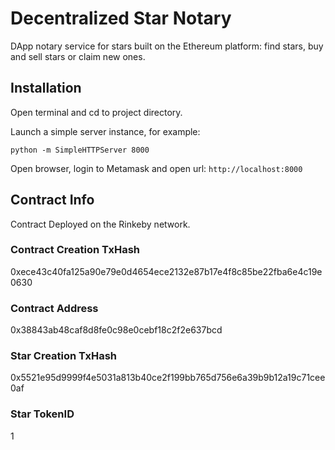 # Decentralized Star Notary

DApp notary service for stars built on the Ethereum platform: find stars, buy and sell stars or claim new ones.

## Installation

Open terminal and cd to project directory.

Launch a simple server instance, for example:

```
python -m SimpleHTTPServer 8000
```

Open browser, login to Metamask and open url: `http://localhost:8000`

## Contract Info

Contract Deployed on the Rinkeby network.

### Contract Creation TxHash

0xece43c40fa125a90e79e0d4654ece2132e87b17e4f8c85be22fba6e4c19e0630

### Contract Address

0x38843ab48caf8d8fe0c98e0cebf18c2f2e637bcd

### Star Creation TxHash

0x5521e95d9999f4e5031a813b40ce2f199bb765d756e6a39b9b12a19c71cee0af

### Star TokenID

1
